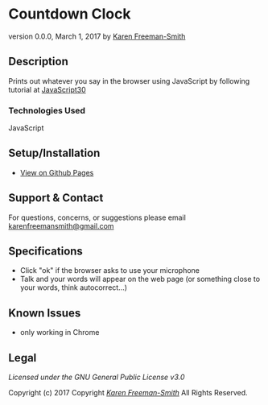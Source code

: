 # Countdown Clock
version 0.0.0, March 1, 2017
by [Karen Freeman-Smith](https://karenfreemansmith.github.io)

## Description
  Prints out whatever you say in the browser using JavaScript by following tutorial at [JavaScript30](https://github.com/wesbos/JavaScript30)

### Technologies Used
JavaScript

## Setup/Installation
* [View on Github Pages](https://karenfreemansmith.github.io/JS30-Day20-SpeechRecognition/)

## Support & Contact
For questions, concerns, or suggestions please email karenfreemansmith@gmail.com

## Specifications
* Click "ok" if the browser asks to use your microphone
* Talk and your words will appear on the web page (or something close to your words, think autocorrect...)

## Known Issues
* only working in Chrome

## Legal
*Licensed under the GNU General Public License v3.0*

Copyright (c) 2017 Copyright _[Karen Freeman-Smith](https://karenfreemansmith.github.io)_ All Rights Reserved.
